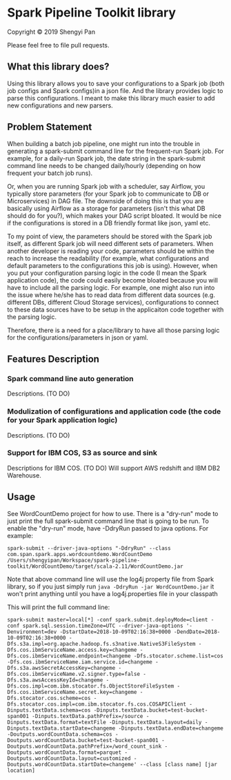 # Spark Pipeline Toolkit library

Copyright © 2019 Shengyi Pan

Please feel free to file pull requests.

## What this library does?
Using this library allows you to save your configurations to a Spark job (both job configs and Spark configs)in a json file. And the library provides logic to parse this configurations. I meant to make this library much easier to add new configurations and new parsers.

## Problem Statement
When building a batch job pipeline, one might run into the trouble in generating a spark-submit command line for the frequent-run Spark job. For example, for a daily-run Spark job, the date string in the spark-submit command line needs to be changed daily/hourly (depending on how frequent your batch job runs).

Or, when you are running Spark job with a scheduler, say Airflow, you typically store parameters (for your Spark job to communicate to DB or Microservices) in DAG file. The downside of doing this is that you are basically using Airflow as a storage for parameters (isn't this what DB should do for you?), which makes your DAG script bloated. It would be nice if the configurations is stored in a DB friendly format like json, yaml etc.

To my point of view, the parameters should be stored with the Spark job itself, as different Spark job will need different sets of parameters. When another developer is reading your code, parameters should be within the reach to increase the readability (for example, what configurations and default parameters to the configurations this job is using).  However, when you put your configuration parsing logic in the code (I mean the Spark application code), the code could easily become bloated because you will have to include all the parsing logic. For example, one might also run into the issue where he/she has to read data from different data sources (e.g. different DBs, different Cloud Storage services), configurations to connect to these data sources have to be setup in the applicaiton code together with the parsing logic.

Therefore, there is a need for a place/library to have all those parsing logic for the configurations/parameters in json or yaml.

## Features Description
### Spark command line auto generation
Descriptions. (TO DO)

### Modulization of configurations and application code (the code for your Spark application logic)
Descriptions. (TO DO)

### Support for IBM COS, S3 as source and sink
Descriptions for IBM COS. (TO DO)
Will support AWS redshift and IBM DB2 Warehouse.

## Usage
See WordCountDemo project for how to use.
There is a "dry-run" mode to just print the full spark-submit command line that is going to be run.
To enable the "dry-run" mode, have -DdryRun passed to java options.
For example:
```
spark-submit --driver-java-options "-DdryRun" --class com.span.spark.apps.wordcountdemo.WordCountDemo /Users/shengyipan/Workspace/spark-pipeline-toolkit/WordCountDemo/target/scala-2.11/WordCountDemo.jar
```

Note that above command line will use the log4j property file from Spark library, so if you just simply run ```java -DdryRun -jar WordCountDemo.jar``` it won't print anything until you have a log4j.properties file in your classpath

This will print the full command line:
```
spark-submit master=local[*] -conf spark.submit.deployMode=client -conf spark.sql.session.timeZone=UTC --driver-java-options '-Denvironment=dev -DstartDate=2018-10-09T02:16:38+0000 -DendDate=2018-10-09T02:16:38+0000 -Dfs.s3a.impl=org.apache.hadoop.fs.s3native.NativeS3FileSystem -Dfs.cos.ibmServiceName.access.key=changeme -Dfs.cos.ibmServiceName.endpoint=changeme -Dfs.stocator.scheme.list=cos -Dfs.cos.ibmServiceName.iam.service.id=changeme -Dfs.s3a.awsSecretAccessKey=changeme -Dfs.cos.ibmServiceName.v2.signer.type=false -Dfs.s3a.awsAccessKeyId=changeme -Dfs.cos.impl=com.ibm.stocator.fs.ObjectStoreFileSystem -Dfs.cos.ibmServiceName.secret.key=changeme -Dfs.stocator.cos.scheme=cos -Dfs.stocator.cos.impl=com.ibm.stocator.fs.cos.COSAPIClient -Dinputs.textData.schema=cos -Dinputs.textData.bucket=test-bucket-span001 -Dinputs.textData.pathPrefix=/source -Dinputs.textData.format=textFile -Dinputs.textData.layout=daily -Dinputs.textData.startDate=changeme -Dinputs.textData.endDate=changeme -Doutputs.wordCountData.schema=cos -Doutputs.wordCountData.bucket=test-bucket-span001 -Doutputs.wordCountData.pathPrefix=/word_count_sink -Doutputs.wordCountData.format=parquet -Doutputs.wordCountData.layout=customized -Doutputs.wordCountData.startDate=changeme' --class [class name] [jar location]
```
